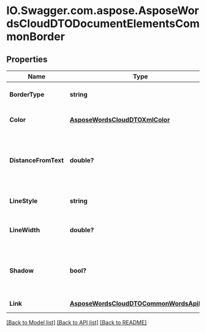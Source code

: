 # IO.Swagger.com.aspose.AsposeWordsCloudDTODocumentElementsCommonBorder
## Properties

Name | Type | Description | Notes
------------ | ------------- | ------------- | -------------
**BorderType** | **string** | Gets or sets the border type. | [optional] 
**Color** | [**AsposeWordsCloudDTOXmlColor**](AsposeWordsCloudDTOXmlColor.md) | Gets or sets the border color. | [optional] 
**DistanceFromText** | **double?** | Gets or sets distance of the border from text or from the page edge in points. | [optional] 
**LineStyle** | **string** | Gets or sets the border style. | [optional] 
**LineWidth** | **double?** | Gets or sets the border width in points. | [optional] 
**Shadow** | **bool?** | Gets or sets a value indicating whether the border has a shadow. | [optional] 
**Link** | [**AsposeWordsCloudDTOCommonWordsApiLink**](AsposeWordsCloudDTOCommonWordsApiLink.md) | Link to the document. | [optional] 

[[Back to Model list]](../README.md#documentation-for-models) [[Back to API list]](../README.md#documentation-for-api-endpoints) [[Back to README]](../README.md)

